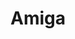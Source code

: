 ---
address: Nieuwstraat 5
title: Amiga
city: Breda
zip: 4811 WX
country: Netherlands
lat: 51.586942
lng: 4.775528
phone: 076-5436600
email: admin@amiga.eu
url: http://www.bruidsmodewinkel.nl
---